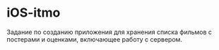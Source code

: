 # iOS-itmo
Задание по созданию приложения для хранения списка фильмов с постерами и оценками, включающее работу с сервером.

